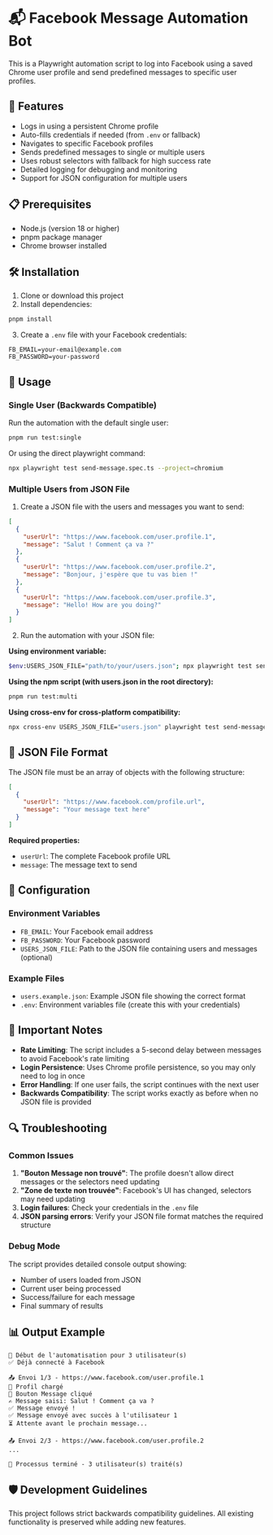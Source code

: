 # 📬 Facebook Message Automation Bot

This is a Playwright automation script to log into Facebook using a saved Chrome user profile and send predefined messages to specific user profiles.

## 🚀 Features

- Logs in using a persistent Chrome profile
- Auto-fills credentials if needed (from `.env` or fallback)
- Navigates to specific Facebook profiles
- Sends predefined messages to single or multiple users
- Uses robust selectors with fallback for high success rate
- Detailed logging for debugging and monitoring
- Support for JSON configuration for multiple users

## 📋 Prerequisites

- Node.js (version 18 or higher)
- pnpm package manager
- Chrome browser installed

## 🛠️ Installation

1. Clone or download this project
2. Install dependencies:
```bash
pnpm install
```

3. Create a `.env` file with your Facebook credentials:
```env
FB_EMAIL=your-email@example.com
FB_PASSWORD=your-password
```

## 📖 Usage

### Single User (Backwards Compatible)

Run the automation with the default single user:

```bash
pnpm run test:single
```

Or using the direct playwright command:
```bash
npx playwright test send-message.spec.ts --project=chromium
```

### Multiple Users from JSON File

1. Create a JSON file with the users and messages you want to send:

```json
[
  {
    "userUrl": "https://www.facebook.com/user.profile.1",
    "message": "Salut ! Comment ça va ?"
  },
  {
    "userUrl": "https://www.facebook.com/user.profile.2", 
    "message": "Bonjour, j'espère que tu vas bien !"
  },
  {
    "userUrl": "https://www.facebook.com/user.profile.3",
    "message": "Hello! How are you doing?"
  }
]
```

2. Run the automation with your JSON file:

**Using environment variable:**
```bash
$env:USERS_JSON_FILE="path/to/your/users.json"; npx playwright test send-message.spec.ts --project=chromium
```

**Using the npm script (with users.json in the root directory):**
```bash
pnpm run test:multi
```

**Using cross-env for cross-platform compatibility:**
```bash
npx cross-env USERS_JSON_FILE="users.json" playwright test send-message.spec.ts --project=chromium
```

## 📁 JSON File Format

The JSON file must be an array of objects with the following structure:

```json
[
  {
    "userUrl": "https://www.facebook.com/profile.url",
    "message": "Your message text here"
  }
]
```

**Required properties:**
- `userUrl`: The complete Facebook profile URL
- `message`: The message text to send

## 🔧 Configuration

### Environment Variables

- `FB_EMAIL`: Your Facebook email address
- `FB_PASSWORD`: Your Facebook password  
- `USERS_JSON_FILE`: Path to the JSON file containing users and messages (optional)

### Example Files

- `users.example.json`: Example JSON file showing the correct format
- `.env`: Environment variables file (create this with your credentials)

## 🚨 Important Notes

- **Rate Limiting**: The script includes a 5-second delay between messages to avoid Facebook's rate limiting
- **Login Persistence**: Uses Chrome profile persistence, so you may only need to log in once
- **Error Handling**: If one user fails, the script continues with the next user
- **Backwards Compatibility**: The script works exactly as before when no JSON file is provided

## 🔍 Troubleshooting

### Common Issues

1. **"Bouton Message non trouvé"**: The profile doesn't allow direct messages or the selectors need updating
2. **"Zone de texte non trouvée"**: Facebook's UI has changed, selectors may need updating
3. **Login failures**: Check your credentials in the `.env` file
4. **JSON parsing errors**: Verify your JSON file format matches the required structure

### Debug Mode

The script provides detailed console output showing:
- Number of users loaded from JSON
- Current user being processed
- Success/failure for each message
- Final summary of results

## 📊 Output Example

```
🚀 Début de l'automatisation pour 3 utilisateur(s)
✅ Déjà connecté à Facebook

📤 Envoi 1/3 - https://www.facebook.com/user.profile.1
📄 Profil chargé
🔘 Bouton Message cliqué
✍️ Message saisi: Salut ! Comment ça va ?
✅ Message envoyé !
✅ Message envoyé avec succès à l'utilisateur 1
⏳ Attente avant le prochain message...

📤 Envoi 2/3 - https://www.facebook.com/user.profile.2
...

🎉 Processus terminé - 3 utilisateur(s) traité(s)
```

## 🛡️ Development Guidelines

This project follows strict backwards compatibility guidelines. All existing functionality is preserved while adding new features.
